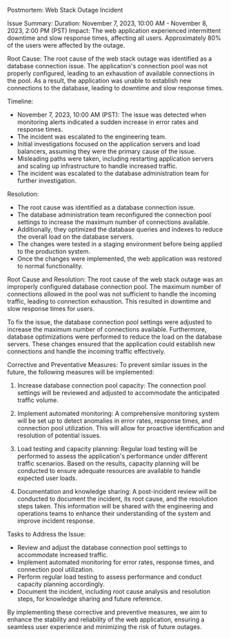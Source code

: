 Postmortem: Web Stack Outage Incident

Issue Summary:
Duration: November 7, 2023, 10:00 AM - November 8, 2023, 2:00 PM (PST)
Impact: The web application experienced intermittent downtime and slow response times, affecting all users. Approximately 80% of the users were affected by the outage.

Root Cause:
The root cause of the web stack outage was identified as a database connection issue. The application's connection pool was not properly configured, leading to an exhaustion of available connections in the pool. As a result, the application was unable to establish new connections to the database, leading to downtime and slow response times.

Timeline:
- November 7, 2023, 10:00 AM (PST): The issue was detected when monitoring alerts indicated a sudden increase in error rates and response times.
- The incident was escalated to the engineering team.
- Initial investigations focused on the application servers and load balancers, assuming they were the primary cause of the issue.
- Misleading paths were taken, including restarting application servers and scaling up infrastructure to handle increased traffic.
- The incident was escalated to the database administration team for further investigation.

Resolution:
- The root cause was identified as a database connection issue.
- The database administration team reconfigured the connection pool settings to increase the maximum number of connections available.
- Additionally, they optimized the database queries and indexes to reduce the overall load on the database servers.
- The changes were tested in a staging environment before being applied to the production system.
- Once the changes were implemented, the web application was restored to normal functionality.

Root Cause and Resolution:
The root cause of the web stack outage was an improperly configured database connection pool. The maximum number of connections allowed in the pool was not sufficient to handle the incoming traffic, leading to connection exhaustion. This resulted in downtime and slow response times for users.

To fix the issue, the database connection pool settings were adjusted to increase the maximum number of connections available. Furthermore, database optimizations were performed to reduce the load on the database servers. These changes ensured that the application could establish new connections and handle the incoming traffic effectively.

Corrective and Preventative Measures:
To prevent similar issues in the future, the following measures will be implemented:

1. Increase database connection pool capacity: The connection pool settings will be reviewed and adjusted to accommodate the anticipated traffic volume.

2. Implement automated monitoring: A comprehensive monitoring system will be set up to detect anomalies in error rates, response times, and connection pool utilization. This will allow for proactive identification and resolution of potential issues.

3. Load testing and capacity planning: Regular load testing will be performed to assess the application's performance under different traffic scenarios. Based on the results, capacity planning will be conducted to ensure adequate resources are available to handle expected user loads.

4. Documentation and knowledge sharing: A post-incident review will be conducted to document the incident, its root cause, and the resolution steps taken. This information will be shared with the engineering and operations teams to enhance their understanding of the system and improve incident response.

Tasks to Address the Issue:
- Review and adjust the database connection pool settings to accommodate increased traffic.
- Implement automated monitoring for error rates, response times, and connection pool utilization.
- Perform regular load testing to assess performance and conduct capacity planning accordingly.
- Document the incident, including root cause analysis and resolution steps, for knowledge sharing and future reference.

By implementing these corrective and preventive measures, we aim to enhance the stability and reliability of the web application, ensuring a seamless user experience and minimizing the risk of future outages.